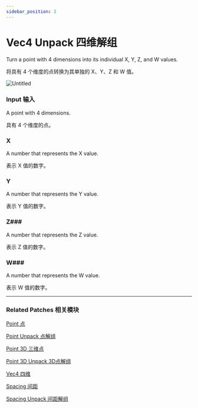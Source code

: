 ```yaml
---
sidebar_position: 2
---
```


# Vec4 Unpack 四维解组

Turn a point with 4 dimensions into its individual X, Y, Z, and W values.

将具有 4 个维度的点转换为其单独的 X、Y、Z 和 W 值。

![Untitled](https://s3.us-west-2.amazonaws.com/secure.notion-static.com/b60026b6-e15a-40fa-85f5-e3b167c6e1bb/Untitled.png?X-Amz-Algorithm=AWS4-HMAC-SHA256&X-Amz-Content-Sha256=UNSIGNED-PAYLOAD&X-Amz-Credential=AKIAT73L2G45EIPT3X45%2F20220602%2Fus-west-2%2Fs3%2Faws4_request&X-Amz-Date=20220602T182603Z&X-Amz-Expires=86400&X-Amz-Signature=026f39d82b5ec87d7c455dc5d0b4106dee01383be0988dc51a329ac837f3aa40&X-Amz-SignedHeaders=host&response-content-disposition=filename%20%3D%22Untitled.png%22&x-id=GetObject)

### Input 输入

A point with 4 dimensions.

具有 4 个维度的点。

### X

A number that represents the X value.

表示 X 值的数字。

### Y

A number that represents the Y value.

表示 Y 值的数字。

### Z### 

A number that represents the Z value.

表示 Z 值的数字。

### W### 

A number that represents the W value.

表示 W 值的数字。

------

### Related Patches 相关模块

[Point 点](https://www.notion.so/Point-d0bcf4a54de44976b38131205fb968bf)

[Point Unpack 点解组](https://www.notion.so/Point-Unpack-2b4874a049d34f898bc64c27879e191e)

[Point 3D 三维点](https://www.notion.so/Point-3D-6d2c3b3df3f74659ae0d647876ce3aa9)

[Point 3D Unpack 3D点解组](https://www.notion.so/Point-3D-Unpack-3D-20f89c51a8fd4116b9f4f00a2ea3b24a)

[Vec4 四维](https://www.notion.so/Vec4-4e9adec7fabb49509840ad10622d2f5c)

[Spacing 间距](https://www.notion.so/Spacing-e13b74f113f84f099372b54a11c514d0)

[Spacing Unpack 间距解组](https://www.notion.so/Spacing-Unpack-46de92a5ca6e46efba3795a7ff3ff7f9)
